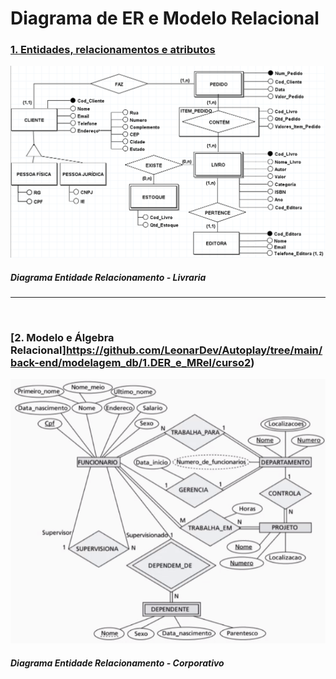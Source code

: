 # Diagrama de ER e Modelo Relacional

### [1. Entidades, relacionamentos e atributos](https://github.com/LeonarDev/Autoplay/tree/main/back-end/modelagem_db/1.DER_e_MRel/curso1)

<img src="https://github.com/LeonarDev/Autoplay/blob/main/back-end/modelagem_db/1.DER_e_MRel/der_livraria_v1.1.png?raw=true" />

##### Diagrama Entidade Relacionamento - Livraria

<hr>
<br>

### [2. Modelo e Álgebra Relacional]https://github.com/LeonarDev/Autoplay/tree/main/back-end/modelagem_db/1.DER_e_MRel/curso2)

<img src="https://github.com/LeonarDev/Autoplay/blob/main/back-end/modelagem_db/1.DER_e_MRel/der_corporativo.png?raw=true" />

##### Diagrama Entidade Relacionamento - Corporativo
